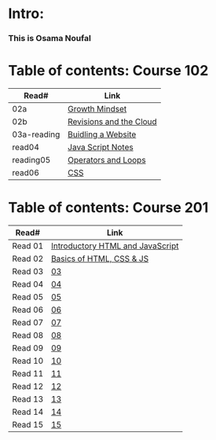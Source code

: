 # Intro:

### This is Osama Noufal



# Table of contents: Course 102
 
| Read# | Link |
| ------ |------- |
| 02a | [Growth Mindset](https://onoufal.github.io/reading-notes/102/read02) |
| 02b | [Revisions and the Cloud](https://onoufal.github.io/reading-notes/102/reading_02b) |
| 03a-reading | [Buidling a Website](https://onoufal.github.io/reading-notes/102/03a-reading) |
| read04 | [Java Script Notes](https://onoufal.github.io/reading-notes/102/read04) |
| reading05 | [Operators and Loops](https://onoufal.github.io/reading-notes/102/reading05) |
| read06 | [CSS](https://onoufal.github.io/reading-notes/102/resd06) |


# Table of contents: Course 201

| Read# | Link|
| ----- | --- |
| Read 01 | [Introductory HTML and JavaScript](201/read1) |  
| Read 02 | [Basics of HTML, CSS & JS](201/read2) |  
| Read 03 | [03](201/read3) |  
| Read 04 | [04](201/read4) |  
| Read 05 | [05](201/read5) |  
| Read 06 | [06](201/read6) |  
| Read 07 | [07](201/read7) |  
| Read 08 | [08](201/read8) |  
| Read 09 | [09](201/read9) |  
| Read 10 | [10](201/read10) |  
| Read 11 | [11](201/read11) |  
| Read 12 | [12](201/read12) |  
| Read 13 | [13](201/read13) |  
| Read 14 | [14](201/read14) |  
| Read 15 | [15](201/read15) |  

